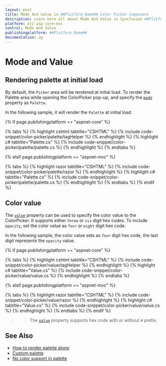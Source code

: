 ```yaml
---
layout: post
title: Mode And Value in ##Platform_Name## Color Picker Component
description: Learn here all about Mode And Value in Syncfusion ##Platform_Name## Color Picker component of Syncfusion Essential JS 2 and more.
platform: ej2-asp-core-mvc
control: Mode And Value
publishingplatform: ##Platform_Name##
documentation: ug
---
```


# Mode and Value

## Rendering palette at initial load

By default, the `Picker` area will be rendered at initial load. To render the Palette area while opening the ColorPicker pop-up, and specify the [`mode`](https://help.syncfusion.com/cr/aspnetcore-js2/Syncfusion.EJ2.Inputs.ColorPicker.html#Syncfusion_EJ2_Inputs_ColorPicker_Mode) property as `Palette`.

In the following sample, it will render the `Palette` at initial load.

{% if page.publishingplatform == "aspnet-core" %}

{% tabs %}
{% highlight cshtml tabtitle="CSHTML" %}
{% include code-snippet/color-picker/palette/tagHelper %}
{% endhighlight %}
{% highlight c# tabtitle="Palette.cs" %}
{% include code-snippet/color-picker/palette/palette.cs %}
{% endhighlight %}
{% endtabs %}

{% elsif page.publishingplatform == "aspnet-mvc" %}

{% tabs %}
{% highlight razor tabtitle="CSHTML" %}
{% include code-snippet/color-picker/palette/razor %}
{% endhighlight %}
{% highlight c# tabtitle="Palette.cs" %}
{% include code-snippet/color-picker/palette/palette.cs %}
{% endhighlight %}
{% endtabs %}
{% endif %}



## Color value

The [`value`](https://help.syncfusion.com/cr/aspnetcore-js2/Syncfusion.EJ2.Inputs.ColorPicker.html#Syncfusion_EJ2_Inputs_ColorPicker_Value) property can be used to specify the color value to the
ColorPicker. It supports either `three` or `six` digit hex codes. To include `opacity`, set the color value as `four` or `eight` digit hex code.

In the following sample, the color value sets as `four` digit hex code, the last digit represents the `opacity` value.

{% if page.publishingplatform == "aspnet-core" %}

{% tabs %}
{% highlight cshtml tabtitle="CSHTML" %}
{% include code-snippet/color-picker/value/tagHelper %}
{% endhighlight %}
{% highlight c# tabtitle="Value.cs" %}
{% include code-snippet/color-picker/value/value.cs %}
{% endhighlight %}
{% endtabs %}

{% elsif page.publishingplatform == "aspnet-mvc" %}

{% tabs %}
{% highlight razor tabtitle="CSHTML" %}
{% include code-snippet/color-picker/value/razor %}
{% endhighlight %}
{% highlight c# tabtitle="Value.cs" %}
{% include code-snippet/color-picker/value/value.cs %}
{% endhighlight %}
{% endtabs %}
{% endif %}



>> The [`value`](https://help.syncfusion.com/cr/aspnetcore-js2/Syncfusion.EJ2.Inputs.ColorPicker.html#Syncfusion_EJ2_Inputs_ColorPicker_Value) property supports hex code with or without `#` prefix.

## See Also

* [How to render palette alone](./how-to/render-palette-alone)
* [Custom palette](./how-to/customize-colorpicker#custom-palette)
* [No color support in palette](./how-to/handle-no-color-support)